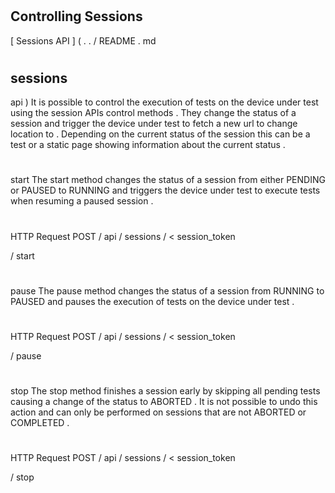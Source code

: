 #
Controlling
Sessions
-
[
Sessions
API
]
(
.
.
/
README
.
md
#
sessions
-
api
)
It
is
possible
to
control
the
execution
of
tests
on
the
device
under
test
using
the
session
APIs
control
methods
.
They
change
the
status
of
a
session
and
trigger
the
device
under
test
to
fetch
a
new
url
to
change
location
to
.
Depending
on
the
current
status
of
the
session
this
can
be
a
test
or
a
static
page
showing
information
about
the
current
status
.
#
#
start
The
start
method
changes
the
status
of
a
session
from
either
PENDING
or
PAUSED
to
RUNNING
and
triggers
the
device
under
test
to
execute
tests
when
resuming
a
paused
session
.
#
#
#
HTTP
Request
POST
/
api
/
sessions
/
<
session_token
>
/
start
#
#
pause
The
pause
method
changes
the
status
of
a
session
from
RUNNING
to
PAUSED
and
pauses
the
execution
of
tests
on
the
device
under
test
.
#
#
#
HTTP
Request
POST
/
api
/
sessions
/
<
session_token
>
/
pause
#
#
stop
The
stop
method
finishes
a
session
early
by
skipping
all
pending
tests
causing
a
change
of
the
status
to
ABORTED
.
It
is
not
possible
to
undo
this
action
and
can
only
be
performed
on
sessions
that
are
not
ABORTED
or
COMPLETED
.
#
#
#
HTTP
Request
POST
/
api
/
sessions
/
<
session_token
>
/
stop
